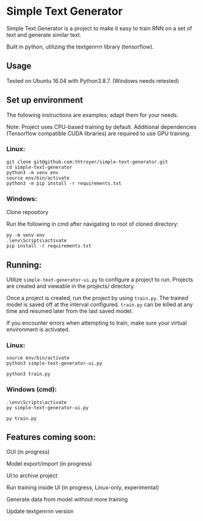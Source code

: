 # Simple Text Generator
Simple Text Generator is a project to make it easy to train RNN on a set of text and generate similar text.

Built in python, utilizing the textgenrrn library (tensorflow).

## Usage
Tested on Ubuntu 16.04 with Python3.8.7.  (Windows needs retested)

## Set up environment

The following instructions are examples; adapt them for your needs.

Note: Project uses CPU-based training by default.  Additional dependencies (Tensorflow compatible CUDA libraries) are required to use GPU training.

### Linux:

~~~
git clone git@github.com:thtroyer/simple-text-generator.git
cd simple-text-generator
python3 -m venv env
source env/bin/activate
python3 -m pip install -r requirements.txt
~~~

### Windows:
Clone repository

Run the following in cmd after navigating to root of cloned directory:
~~~
py -m venv env
.\env\Scripts\activate
pip install -r requirements.txt
~~~

## Running:

Utilize `simple-text-generator-ui.py` to configure a project to run.  Projects are created and viewable in the projects/ directory.

Once a project is created, run the project by using `train.py`.  The trained model is saved off at the interval configured.  `train.py` can be killed at any time and resumed later from the last saved model.

If you encounter errors when attempting to train, make sure your virtual environment is activated.

### Linux:
~~~
source env/bin/activate
python3 simple-text-generator-ui.py

python3 train.py
~~~

### Windows (cmd):
~~~
.\env\Scripts\activate
py simple-text-generator-ui.py

py train.py
~~~

## Features coming soon:

GUI (in progress)

Model export/import (in progress)

UI to archive project

Run training inside UI (in progress, Linux-only, experimental)

Generate data from model without more training

Update textgenrnn version
